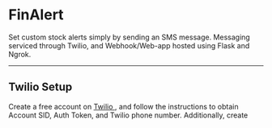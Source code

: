 # FinAlert
Set custom stock alerts simply by sending an SMS message. Messaging serviced through Twilio, and Webhook/Web-app hosted using Flask and Ngrok. 

<hr>

<h2>Twilio Setup</h2>
Create a free account on <a href="https://www.twilio.com/"> Twilio </a>, and follow the instructions to obtain Account SID, Auth Token, and Twilio phone number. Additionally, create 
